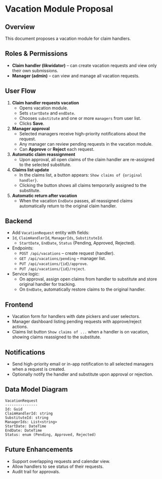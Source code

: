 # Vacation Module Proposal

## Overview
This document proposes a vacation module for claim handlers.

## Roles & Permissions
- **Claim handler (likwidator)** – can create vacation requests and view only their own submissions.
- **Manager (admin)** – can view and manage all vacation requests.

## User Flow
1. **Claim handler requests vacation**
   - Opens vacation module.
   - Sets `startDate` and `endDate`.
   - Chooses `substitute` and one or more `managers` from user list.
   - Clicks **Save**.
2. **Manager approval**
   - Selected managers receive high-priority notifications about the request.
   - Any manager can review pending requests in the vacation module.
   - Can **Approve** or **Reject** each request.
3. **Automatic claim reassignment**
   - Upon approval, all open claims of the claim handler are re-assigned to the selected substitute.
4. **Claims list update**
   - In the claims list, a button appears: `Show claims of {original handler}`.
   - Clicking the button shows all claims temporarily assigned to the substitute.
5. **Automatic return after vacation**
   - When the vacation `EndDate` passes, all reassigned claims automatically return to the original claim handler.

## Backend
- Add `VacationRequest` entity with fields:
- `Id`, `ClaimHandlerId`, `ManagerIds`, `SubstituteId`.
  - `StartDate`, `EndDate`, `Status` (Pending, Approved, Rejected).
- Endpoints:
  - `POST /api/vacations` – create request (handler).
  - `GET /api/vacations/pending` – manager list.
  - `PUT /api/vacations/{id}/approve`.
  - `PUT /api/vacations/{id}/reject`.
- Service logic:
  - On approval, assign open claims from handler to substitute and store original handler for tracking.
  - On `EndDate`, automatically restore claims to the original handler.

## Frontend
- Vacation form for handlers with date pickers and user selectors.
- Manager dashboard listing pending requests with approve/reject actions.
- Claims list button `Show claims of ...` when a handler is on vacation, showing claims reassigned to the substitute.

## Notifications
- Send high-priority email or in-app notification to all selected managers when a request is created.
- Optionally notify the handler and substitute upon approval or rejection.

## Data Model Diagram
```
VacationRequest
---------------
Id: Guid
ClaimHandlerId: string
SubstituteId: string
ManagerIds: List<string>
StartDate: DateTime
EndDate: DateTime
Status: enum (Pending, Approved, Rejected)
```

## Future Enhancements
- Support overlapping requests and calendar view.
- Allow handlers to see status of their requests.
- Audit trail for approvals.
<!--
settlements
8
UPLOAD

recourses
7
UPLOAD

appeals
11
UPLOAD

decisions
13
UPLOAD
-->
